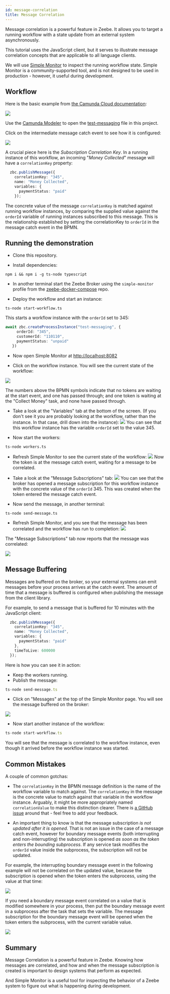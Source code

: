 ```yaml
---
id: message-correlation
title: Message Correlation
---
```


Message correlation is a powerful feature in Zeebe. It allows you to target a running workflow with a state update from an external system asynchronously. 

This tutorial uses the JavaScript client, but it serves to illustrate message correlation concepts that are applicable to all language clients.

We will use [Simple Monitor](https://github.com/camunda-community-hub/zeebe-simple-monitor) to inspect the running workflow state. Simple Monitor is a community-supported tool, and is not designed to be used in production - however, it useful during development.

## Workflow

Here is the basic example from [the Camunda Cloud documentation](https://docs.camunda.io/docs/product-manuals/concepts/messages):

![](img/message-correlation-workflow.png)

Use the [Camunda Modeler](https://camunda.com/download/modeler/) to open the [test-messaging](bpmn/test-messaging.bpmn) file in this project.

Click on the intermediate message catch event to see how it is configured:

![](img/message-correlation-message-properties.png)

A crucial piece here is the _Subscription Correlation Key_. In a running instance of this workflow, an incoming "_Money Collected_" message will have a `correlationKey` property:

```typescript
  zbc.publishMessage({
    correlationKey: "345",
    name: "Money Collected",
    variables: {
      paymentStatus: "paid"
    });
```

 The concrete value of the message `correlationKey` is matched against running workflow instances, by comparing the supplied value against the `orderId` variable of running instances subscribed to this message. This is the relationship established by setting the correlationKey to `orderId` in the message catch event in the BPMN.

## Running the demonstration

 - Clone this repository.

 - Install dependencies:
 ```
 npm i && npm i -g ts-node typescript
 ```

 - In another terminal start the Zeebe Broker using the `simple-monitor` profile from the [zeebe-docker-compose](https://github.com/camunda-community-hub/zeebe-docker-compose) repo.

 - Deploy the workflow and start an instance:
 ```
 ts-node start-workflow.ts
 ```
This starts a workflow instance with the `orderId` set to 345:
 ```typescript
await zbc.createProcessInstance("test-messaging", {
      orderId: "345",
      customerId: "110110",
      paymentStatus: "unpaid"
    })
 ```

 - Now open Simple Monitor at [http://localhost:8082](http://localhost:8082)

 - Click on the workflow instance. You will see the current state of the workflow:

 ![](img/message-correlation-workflow-state.png)

The numbers above the BPMN symbols indicate that no tokens are waiting at the start event, and one has passed through; and one token is waiting at the "Collect Money" task, and none have passed through.

- Take a look at the "Variables" tab at the bottom of the screen. (If you don't see it you are probably looking at the workflow, rather than the instance. In that case, drill down into the instance):
![](img/message-correlation-variables.png)
You can see that this workflow instance has the variable `orderId` set to the value 345.

- Now start the workers:
```
ts-node workers.ts
```
- Refresh Simple Monitor to see the current state of the workflow:
![](img/message-correlation-wait-on-message.png)
Now the token is at the message catch event, waiting for a message to be correlated.

- Take a look at the "Message Subscriptions" tab:
![](img/message-correlation-message-subscriptions.png)
You can see that the broker has opened a message subscription for this workflow instance with the concrete value of the `orderId` 345. This was created when the token entered the message catch event.

- Now send the message, in another terminal:
```
ts-node send-message.ts
```

- Refresh Simple Monitor, and you see that the message has been correlated and the workflow has run to completion:
![](img/message-correlation-completed.png)

The "Message Subscriptions" tab now reports that the message was correlated:

![](img/message-correlation-correlated.png)

## Message Buffering

Messages are buffered on the broker, so your external systems can emit messages before your process arrives at the catch event. The amount of time that a message is buffered is configured when publishing the message from the client library.

For example, to send a message that is buffered for 10 minutes with the JavaScript client:

```typescript
  zbc.publishMessage({
    correlationKey: "345",
    name: "Money Collected",
    variables: {
      paymentStatus: "paid"
    },
    timeToLive: 600000
  });
```

Here is how you can see it in action:

- Keep the workers running.
- Publish the message:
```typescript
ts-node send-message.ts
```
- Click on "Messages" at the top of the Simple Monitor page. You will see the message buffered on the broker:

![](img/message-correlation-buffered.png)

- Now start another instance of the workflow:
```typescript
ts-node start-workflow.ts
```

You will see that the message is correlated to the workflow instance, even though it arrived before the workflow instance was started.

## Common Mistakes

A couple of common gotchas:

- The `correlationKey` in the BPMN message definition is the name of the workflow variable to match against. The `correlationKey` in the message is the concrete value to match against that variable in the workflow instance. Arguably, it might be more appropriately named `correlationValue` to make this distinction clearer. There is [a GitHub issue](https://github.com/zeebe-io/zeebe/issues/2718) around that - feel free to add your feedback.

 - An important thing to know is that the message subscription _is not updated after it is opened_. That is not an issue in the case of a message catch event, however for boundary message events (both interrupting and non-interrupting) the subscription is opened _as soon as the token enters the bounding subprocess_. If any service task modifies the `orderId` value inside the subprocess, the subscription will not be updated.  
 
 For example, the interrupting boundary message event in the following example will not be correlated on the updated value, because the subscription is opened when the token enters the subprocess, using the value at that time:
 
 ![](img/message-correlation-not-like-this.png)
 
 
 If you need a boundary message event correlated on a value that is modified somewhere in your process, then put the boundary message event in a subprocess after the task that sets the variable. The message subscription for the boundary message event will be opened when the token enters the subprocess, with the current variable value.

 ![](img/message-correlation-like-this.png)

## Summary

Message Correlation is a powerful feature in Zeebe. Knowing how messages are correlated, and how and when the message subscription is created is important to design systems that perform as expected.

And Simple Monitor is a useful tool for inspecting the behavior of a Zeebe system to figure out what is happening during development.